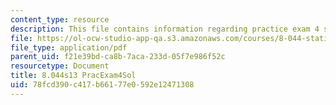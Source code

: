 ```yaml
---
content_type: resource
description: This file contains information regarding practice exam 4 solution.
file: https://ol-ocw-studio-app-qa.s3.amazonaws.com/courses/8-044-statistical-physics-i-spring-2013/78fcd390c417b66177e0592e12471308_MIT8_044S14_praexam4sol_03.pdf
file_type: application/pdf
parent_uid: f21e39bd-ca8b-7aca-233d-05f7e986f52c
resourcetype: Document
title: 8.044s13 PracExam4Sol
uid: 78fcd390-c417-b661-77e0-592e12471308
---
```

